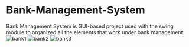 # Bank-Management-System
Bank Management System is GUI-based project used with the swing module to organized all the elements that work under bank management
![bank1](https://github.com/KambleSudhirSejal/Bank-Management-System/assets/137170112/0a67e877-e296-4a11-a6ee-225d62a2368e)
![bank2](https://github.com/KambleSudhirSejal/Bank-Management-System/assets/137170112/17c0cc3e-e60c-47c8-b231-4fe270cc5f7e)
![bank3](https://github.com/KambleSudhirSejal/Bank-Management-System/assets/137170112/194236cd-547c-4f2b-9879-b264c8ad144e)

